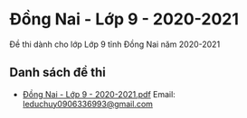 # Đồng Nai - Lớp 9 - 2020-2021

Đề thi dành cho lớp Lớp 9 tỉnh Đồng Nai năm 2020-2021

## Danh sách đề thi

- [Đồng Nai - Lớp 9 - 2020-2021.pdf](Đồng%20Nai%20-%20Lớp%209%20-%202020-2021.pdf)
Email: leduchuy0906336993@gmail.com

